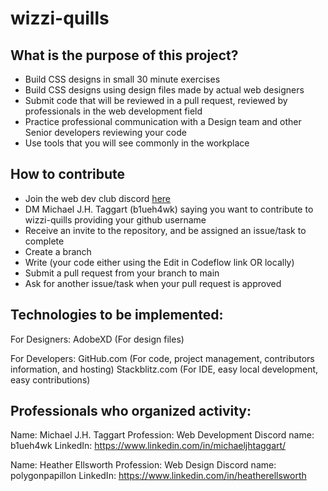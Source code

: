 # wizzi-quills

## What is the purpose of this project?

 - Build CSS designs in small 30 minute exercises
 - Build CSS designs using design files made by actual web designers
 - Submit code that will be reviewed in a pull request, reviewed by professionals in the web development field
 - Practice professional communication with a Design team and other Senior developers reviewing your code
 - Use tools that you will see commonly in the workplace

## How to contribute

 - Join the web dev club discord [here](https://discord.gg/mPPTAFn5KA)
 - DM Michael J.H. Taggart (b1ueh4wk) saying you want to contribute to wizzi-quills providing your github username
 - Receive an invite to the repository, and be assigned an issue/task to complete
 - Create a branch
 - Write (your code either using the Edit in Codeflow link OR locally)
 - Submit a pull request from your branch to main
 - Ask for another issue/task when your pull request is approved

## Technologies to be implemented:

For Designers:
AdobeXD (For design files)

For Developers:
GitHub.com (For code, project management, contributors information, and hosting)
Stackblitz.com (For IDE, easy local development, easy contributions)

## Professionals who organized activity:
Name: Michael J.H. Taggart
Profession: Web Development
Discord name: b1ueh4wk
LinkedIn: https://www.linkedin.com/in/michaeljhtaggart/

Name: Heather Ellsworth
Profession: Web Design
Discord name: polygonpapillon
LinkedIn: https://www.linkedin.com/in/heatherellsworth

